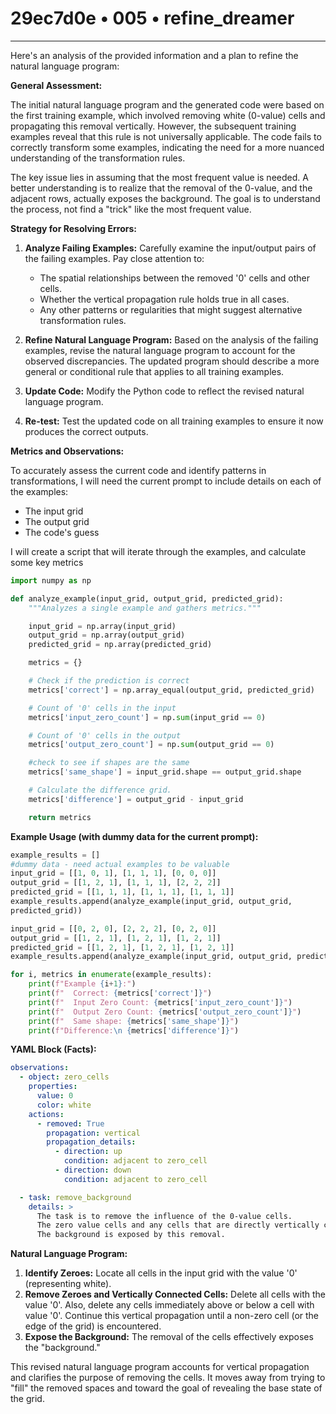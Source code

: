 # 29ec7d0e • 005 • refine_dreamer

---
Here's an analysis of the provided information and a plan to refine the natural language program:

**General Assessment:**

The initial natural language program and the generated code were based on the first training example, which involved removing white (0-value) cells and propagating this removal vertically. However, the subsequent training examples reveal that this rule is not universally applicable. The code fails to correctly transform some examples, indicating the need for a more nuanced understanding of the transformation rules.

The key issue lies in assuming that the most frequent value is needed. A better understanding is to realize that the removal of the 0-value, and the adjacent rows, actually exposes the background. The goal is to understand the process, not find a "trick" like the most frequent value.

**Strategy for Resolving Errors:**

1.  **Analyze Failing Examples:** Carefully examine the input/output pairs of the failing examples. Pay close attention to:
    *   The spatial relationships between the removed '0' cells and other cells.
    *   Whether the vertical propagation rule holds true in all cases.
    *   Any other patterns or regularities that might suggest alternative transformation rules.

2.  **Refine Natural Language Program:** Based on the analysis of the failing examples, revise the natural language program to account for the observed discrepancies. The updated program should describe a more general or conditional rule that applies to all training examples.

3.  **Update Code:** Modify the Python code to reflect the revised natural language program.

4.  **Re-test:** Test the updated code on all training examples to ensure it now produces the correct outputs.

**Metrics and Observations:**

To accurately assess the current code and identify patterns in transformations, I will need the current prompt to include details on each of the examples:

- The input grid
- The output grid
- The code's guess

I will create a script that will iterate through the examples, and calculate some key metrics

```python
import numpy as np

def analyze_example(input_grid, output_grid, predicted_grid):
    """Analyzes a single example and gathers metrics."""

    input_grid = np.array(input_grid)
    output_grid = np.array(output_grid)
    predicted_grid = np.array(predicted_grid)

    metrics = {}

    # Check if the prediction is correct
    metrics['correct'] = np.array_equal(output_grid, predicted_grid)

    # Count of '0' cells in the input
    metrics['input_zero_count'] = np.sum(input_grid == 0)

    # Count of '0' cells in the output
    metrics['output_zero_count'] = np.sum(output_grid == 0)

    #check to see if shapes are the same
    metrics['same_shape'] = input_grid.shape == output_grid.shape

    # Calculate the difference grid.
    metrics['difference'] = output_grid - input_grid

    return metrics
```

**Example Usage (with dummy data for the current prompt):**

```python
example_results = []
#dummy data - need actual examples to be valuable
input_grid = [[1, 0, 1], [1, 1, 1], [0, 0, 0]]
output_grid = [[1, 2, 1], [1, 1, 1], [2, 2, 2]]
predicted_grid = [[1, 1, 1], [1, 1, 1], [1, 1, 1]]
example_results.append(analyze_example(input_grid, output_grid,
predicted_grid))

input_grid = [[0, 2, 0], [2, 2, 2], [0, 2, 0]]
output_grid = [[1, 2, 1], [1, 2, 1], [1, 2, 1]]
predicted_grid = [[1, 2, 1], [1, 2, 1], [1, 2, 1]]
example_results.append(analyze_example(input_grid, output_grid, predicted_grid))

for i, metrics in enumerate(example_results):
    print(f"Example {i+1}:")
    print(f"  Correct: {metrics['correct']}")
    print(f"  Input Zero Count: {metrics['input_zero_count']}")
    print(f"  Output Zero Count: {metrics['output_zero_count']}")
    print(f"  Same shape: {metrics['same_shape']}")
    print(f"Difference:\n {metrics['difference']}")
```

**YAML Block (Facts):**

```yaml
observations:
  - object: zero_cells
    properties:
      value: 0
      color: white
    actions:
      - removed: True
        propagation: vertical
        propagation_details:
          - direction: up
            condition: adjacent to zero_cell
          - direction: down
            condition: adjacent to zero_cell

  - task: remove_background
    details: >
      The task is to remove the influence of the 0-value cells.
      The zero value cells and any cells that are directly vertically connected are removed.
      The background is exposed by this removal.

```

**Natural Language Program:**

1.  **Identify Zeroes:** Locate all cells in the input grid with the value '0' (representing white).
2.  **Remove Zeroes and Vertically Connected Cells:** Delete all cells with the value '0'. Also, delete any cells immediately above or below a cell with value '0'. Continue this vertical propagation until a non-zero cell (or the edge of the grid) is encountered.
3. **Expose the Background:** The removal of the cells effectively exposes the "background."

This revised natural language program accounts for vertical propagation and clarifies the purpose of removing the cells. It moves away from trying to "fill" the removed spaces and toward the goal of revealing the base state of the grid.

